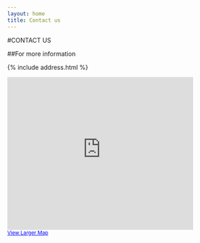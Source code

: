 ```yaml
---
layout: home
title: Contact us
---
```


#CONTACT US

##For more information

{% include address.html %}

<iframe width="425" height="350" frameborder="0" scrolling="no" marginheight="0" marginwidth="0" src="https://maps.google.com/maps?f=q&amp;source=s_q&amp;hl=en&amp;geocode=&amp;q=9430+Key+West+Ave+Suite+115,++Rockville,+MD+20850+&amp;aq=&amp;sll=38.804821,-77.236966&amp;sspn=2.367098,5.377808&amp;ie=UTF8&amp;hq=&amp;hnear=9430+Key+W+Ave,+Rockville,+Maryland+20850&amp;t=m&amp;ll=39.112148,-77.192602&amp;spn=0.023309,0.036478&amp;z=14&amp;output=embed"></iframe><br /><small><a href="https://maps.google.com/maps?f=q&amp;source=embed&amp;hl=en&amp;geocode=&amp;q=9430+Key+West+Ave+Suite+115,++Rockville,+MD+20850+&amp;aq=&amp;sll=38.804821,-77.236966&amp;sspn=2.367098,5.377808&amp;ie=UTF8&amp;hq=&amp;hnear=9430+Key+W+Ave,+Rockville,+Maryland+20850&amp;t=m&amp;ll=39.112148,-77.192602&amp;spn=0.023309,0.036478&amp;z=14" style="color:#0000FF;text-align:left">View Larger Map</a></small>
